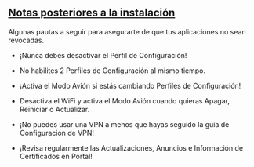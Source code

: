 ## [Notas posteriores a la instalación](accent://)

Algunas pautas a seguir para asegurarte de que tus aplicaciones no sean revocadas.

- ¡Nunca debes desactivar el Perfil de Configuración!

- No habilites 2 Perfiles de Configuración al mismo tiempo.

- ¡Activa el Modo Avión si estás cambiando Perfiles de Configuración!

- Desactiva el WiFi y activa el Modo Avión cuando quieras Apagar, Reiniciar o Actualizar.

- ¡No puedes usar una VPN a menos que hayas seguido la guía de Configuración de VPN!

- ¡Revisa regularmente las Actualizaciones, Anuncios e Información de Certificados en Portal!
